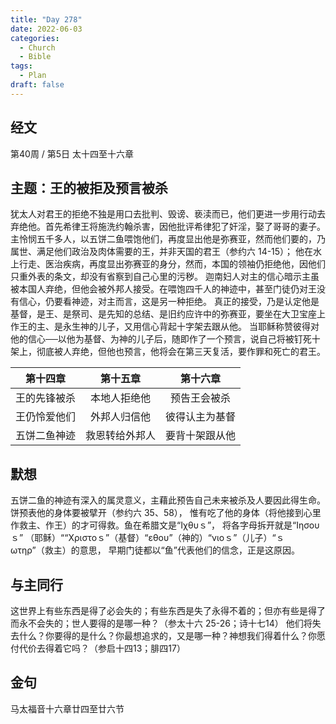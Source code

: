 ```yaml
---
title: "Day 278"
date: 2022-06-03
categories:
  - Church
  - Bible
tags:
  - Plan
draft: false
---
```


## 经文
第40周 / 第5日 太十四至十六章

## 主题：王的被拒及预言被杀
犹太人对君王的拒绝不独是用口去批判、毁谤、亵渎而已，他们更进一步用行动去弃绝他。首先希律王将施洗约翰杀害，因他批评希律犯了奸淫，娶了哥哥的妻子。
主怜悯五千多人，以五饼二鱼喂饱他们，再度显出他是弥赛亚，然而他们要的，乃属世、满足他们政治及肉体需要的王，并非天国的君王（参约六  14-15）；
他在水上行走、医治疾病，再度显出弥赛亚的身分，然而，本国的领袖仍拒绝他，因他们只重外表的条文，却没有省察到自己心里的污秽。
迦南妇人对主的信心暗示主虽被本国人弃绝，但他会被外邦人接受。在喂饱四千人的神迹中，甚至门徒仍对王没有信心，仍要看神迹，对主而言，这是另一种拒绝。
真正的接受，乃是认定他是基督，是王、是祭司、是先知的总结、是旧约应许中的弥赛亚，要坐在大卫宝座上作王的主、是永生神的儿子，又用信心背起十字架去跟从他。
当耶稣称赞彼得对他的信心──以他为基督、为神的儿子后，随即作了一个预言，说自己将被钉死十架上，彻底被人弃绝，但他也预言，他将会在第三天复活，要作罪和死亡的君王。

|   第十四章   |   第十五章    |   第十六章    |
|:--------:|:---------:|:---------:|
|  王的先锋被杀  |  本地人拒绝他   |  预告王会被杀   |
|  王仍怜爱他们  |  外邦人归信他   |  彼得认主为基督  |
|  五饼二鱼神迹  |  救恩转给外邦人  |  要背十架跟从他  |

## 默想
五饼二鱼的神迹有深入的属灵意义，主藉此预告自己未来被杀及人要因此得生命。饼预表他的身体要被擘开（参约六  35、58），
惟有吃了他的身体（将他接到心里作救主、作王）的才可得救。鱼在希腊文是“Ιχθυｓ”，
将各字母拆开就是“Ιησουｓ” （耶稣）““Χριστοｓ”（基督）“εθου”（神的）“νιοｓ”（儿子）“ｓωτηρ”（救主）的意思，
早期门徒都以“鱼”代表他们的信念，正是这原因。

## 与主同行
这世界上有些东西是得了必会失的；有些东西是失了永得不着的；但亦有些是得了而永不会失的；世人要得的是哪一种？（参太十六  25-26；诗十七14）
他们将失去什么？你要得的是什么？你最想追求的，又是哪一种？神想我们得着什么？你愿付代价去得着它吗？（参启十四13；腓四17）

## 金句
马太福音十六章廿四至廿六节

[comment]: <> (## 附录)

